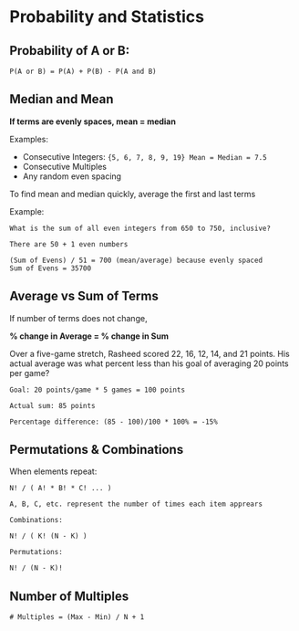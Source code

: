 <!-- omit in toc -->
# Probability and Statistics

## Probability of A or B: 

```
P(A or B) = P(A) + P(B) - P(A and B)
```

## Median and Mean

**If terms are evenly spaces, mean = median**

Examples: 
- Consecutive Integers: `{5, 6, 7, 8, 9, 19} Mean = Median = 7.5`
- Consecutive Multiples
- Any random even spacing

To find mean and median quickly, average the first and last terms

Example:

```
What is the sum of all even integers from 650 to 750, inclusive? 

There are 50 + 1 even numbers

(Sum of Evens) / 51 = 700 (mean/average) because evenly spaced 
Sum of Evens = 35700
```

## Average vs Sum of Terms

If number of terms does not change,

**% change in Average = % change in Sum**

Over a five-game stretch, Rasheed scored 22, 16, 12, 14, and 21 points.
His actual average was what percent less than his goal of averaging 20
points per game?

```
Goal: 20 points/game * 5 games = 100 points

Actual sum: 85 points

Percentage difference: (85 - 100)/100 * 100% = -15%
```

## Permutations & Combinations

When elements repeat: 

```
N! / ( A! * B! * C! ... )

A, B, C, etc. represent the number of times each item apprears
```


```
Combinations:

N! / ( K! (N - K) )

Permutations: 

N! / (N - K)!
```

## Number of Multiples

```
# Multiples = (Max - Min) / N + 1
```
